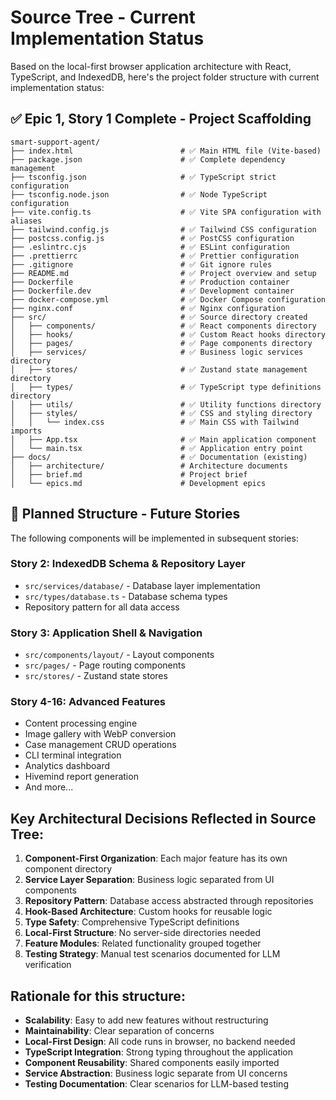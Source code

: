 # Source Tree - Current Implementation Status

Based on the local-first browser application architecture with React, TypeScript, and IndexedDB, here's the project folder structure with current implementation status:

## ✅ Epic 1, Story 1 Complete - Project Scaffolding

```
smart-support-agent/
├── index.html                        # ✅ Main HTML file (Vite-based)
├── package.json                      # ✅ Complete dependency management
├── tsconfig.json                     # ✅ TypeScript strict configuration
├── tsconfig.node.json                # ✅ Node TypeScript configuration  
├── vite.config.ts                    # ✅ Vite SPA configuration with aliases
├── tailwind.config.js                # ✅ Tailwind CSS configuration
├── postcss.config.js                 # ✅ PostCSS configuration
├── .eslintrc.cjs                     # ✅ ESLint configuration
├── .prettierrc                       # ✅ Prettier configuration
├── .gitignore                        # ✅ Git ignore rules
├── README.md                         # ✅ Project overview and setup
├── Dockerfile                        # ✅ Production container
├── Dockerfile.dev                    # ✅ Development container
├── docker-compose.yml                # ✅ Docker Compose configuration
├── nginx.conf                        # ✅ Nginx configuration
├── src/                              # ✅ Source directory created
│   ├── components/                   # ✅ React components directory
│   ├── hooks/                        # ✅ Custom React hooks directory
│   ├── pages/                        # ✅ Page components directory
│   ├── services/                     # ✅ Business logic services directory
│   ├── stores/                       # ✅ Zustand state management directory
│   ├── types/                        # ✅ TypeScript type definitions directory
│   ├── utils/                        # ✅ Utility functions directory
│   ├── styles/                       # ✅ CSS and styling directory
│   │   └── index.css                 # ✅ Main CSS with Tailwind imports
│   ├── App.tsx                       # ✅ Main application component
│   └── main.tsx                      # ✅ Application entry point
├── docs/                             # ✅ Documentation (existing)
│   ├── architecture/                 # Architecture documents
│   ├── brief.md                      # Project brief
│   └── epics.md                      # Development epics
```

## 🚧 Planned Structure - Future Stories

The following components will be implemented in subsequent stories:

### Story 2: IndexedDB Schema & Repository Layer
- `src/services/database/` - Database layer implementation
- `src/types/database.ts` - Database schema types
- Repository pattern for all data access

### Story 3: Application Shell & Navigation  
- `src/components/layout/` - Layout components
- `src/pages/` - Page routing components
- `src/stores/` - Zustand state stores

### Story 4-16: Advanced Features
- Content processing engine
- Image gallery with WebP conversion
- Case management CRUD operations
- CLI terminal integration
- Analytics dashboard
- Hivemind report generation
- And more...

## Key Architectural Decisions Reflected in Source Tree:

1. **Component-First Organization**: Each major feature has its own component directory
2. **Service Layer Separation**: Business logic separated from UI components
3. **Repository Pattern**: Database access abstracted through repositories
4. **Hook-Based Architecture**: Custom hooks for reusable logic
5. **Type Safety**: Comprehensive TypeScript definitions
6. **Local-First Structure**: No server-side directories needed
7. **Feature Modules**: Related functionality grouped together
8. **Testing Strategy**: Manual test scenarios documented for LLM verification

## Rationale for this structure:
- **Scalability**: Easy to add new features without restructuring
- **Maintainability**: Clear separation of concerns
- **Local-First Design**: All code runs in browser, no backend needed
- **TypeScript Integration**: Strong typing throughout the application
- **Component Reusability**: Shared components easily imported
- **Service Abstraction**: Business logic separate from UI concerns
- **Testing Documentation**: Clear scenarios for LLM-based testing